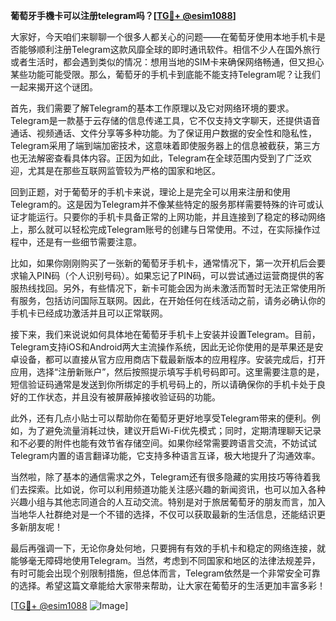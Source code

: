 **葡萄牙手機卡可以注册telegram吗？[[TG💪+ @esim1088](https://t.me/s/esim1088)]**

大家好，今天咱们来聊聊一个很多人都关心的问题——在葡萄牙使用本地手机卡是否能够顺利注册Telegram这款风靡全球的即时通讯软件。相信不少人在国外旅行或者生活时，都会遇到类似的情况：想用当地的SIM卡来确保网络畅通，但又担心某些功能可能受限。那么，葡萄牙的手机卡到底能不能支持Telegram呢？让我们一起来揭开这个谜团。

首先，我们需要了解Telegram的基本工作原理以及它对网络环境的要求。Telegram是一款基于云存储的信息传递工具，它不仅支持文字聊天，还提供语音通话、视频通话、文件分享等多种功能。为了保证用户数据的安全性和隐私性，Telegram采用了端到端加密技术，这意味着即使服务器上的信息被截获，第三方也无法解密查看具体内容。正因为如此，Telegram在全球范围内受到了广泛欢迎，尤其是在那些互联网监管较为严格的国家和地区。

回到正题，对于葡萄牙的手机卡来说，理论上是完全可以用来注册和使用Telegram的。这是因为Telegram并不像某些特定的服务那样需要特殊的许可或认证才能运行。只要你的手机卡具备正常的上网功能，并且连接到了稳定的移动网络上，那么就可以轻松完成Telegram账号的创建与日常使用。不过，在实际操作过程中，还是有一些细节需要注意。

比如，如果你刚刚购买了一张新的葡萄牙手机卡，通常情况下，第一次开机后会要求输入PIN码（个人识别号码）。如果忘记了PIN码，可以尝试通过运营商提供的客服热线找回。另外，有些情况下，新卡可能会因为尚未激活而暂时无法正常使用所有服务，包括访问国际互联网。因此，在开始任何在线活动之前，请务必确认你的手机卡已经成功激活并且可以正常联网。

接下来，我们来说说如何具体地在葡萄牙手机卡上安装并设置Telegram。目前，Telegram支持iOS和Android两大主流操作系统，因此无论你使用的是苹果还是安卓设备，都可以直接从官方应用商店下载最新版本的应用程序。安装完成后，打开应用，选择“注册新账户”，然后按照提示填写手机号码即可。这里需要注意的是，短信验证码通常是发送到你所绑定的手机号码上的，所以请确保你的手机卡处于良好的工作状态，并且没有被屏蔽掉接收验证码的功能。

此外，还有几点小贴士可以帮助你在葡萄牙更好地享受Telegram带来的便利。例如，为了避免流量消耗过快，建议开启Wi-Fi优先模式；同时，定期清理聊天记录和不必要的附件也能有效节省存储空间。如果你经常需要跨语言交流，不妨试试Telegram内置的语言翻译功能，它支持多种语言互译，极大地提升了沟通效率。

当然啦，除了基本的通信需求之外，Telegram还有很多隐藏的实用技巧等待着我们去探索。比如说，你可以利用频道功能关注感兴趣的新闻资讯，也可以加入各种兴趣小组与其他志同道合的人互动交流。特别是对于旅居葡萄牙的朋友而言，加入当地华人社群绝对是一个不错的选择，不仅可以获取最新的生活信息，还能结识更多新朋友呢！

最后再强调一下，无论你身处何地，只要拥有有效的手机卡和稳定的网络连接，就能够毫无障碍地使用Telegram。当然，考虑到不同国家和地区的法律法规差异，有时可能会出现个别限制措施，但总体而言，Telegram依然是一个非常安全可靠的选择。希望这篇文章能给大家带来帮助，让大家在葡萄牙的生活更加丰富多彩！

[[TG💪+ @esim1088](https://t.me/s/esim1088) ![Image](https://i.postimg.cc/4NQfJmqS/Snipaste-2025-05-13-00-14-12.png)]